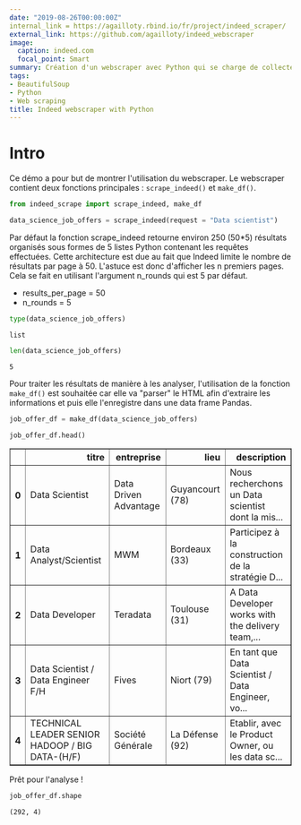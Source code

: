 ```yaml
---
date: "2019-08-26T00:00:00Z"
internal_link = https://agailloty.rbind.io/fr/project/indeed_scraper/
external_link: https://github.com/agailloty/indeed_webscraper
image:
  caption: indeed.com
  focal_point: Smart
summary: Création d'un webscraper avec Python qui se charge de collecter les résultats d'offre d'emplois proposés sur Indeed au travers de une ou plusieurs requêtes puis de les préparer pour une analyse de données.
tags: 
- BeautifulSoup
- Python
- Web scraping
title: Indeed webscraper with Python
---
```

# Intro
Ce démo a pour but de montrer l'utilisation du webscraper. Le webscraper contient deux fonctions principales : `scrape_indeed()` et `make_df()`.


```python
from indeed_scrape import scrape_indeed, make_df
```


```python
data_science_job_offers = scrape_indeed(request = "Data scientist")
```

Par défaut la fonction scrape_indeed retourne environ 250 (50*5) résultats organisés sous formes de 5 listes Python contenant les requêtes effectuées.
Cette architecture est due au fait que Indeed limite le nombre de résultats par page à 50. L'astuce est donc d'afficher les n premiers pages.
Cela se fait en utilisant l'argument n_rounds qui est 5 par défaut.
- results_per_page = 50
- n_rounds = 5



```python
type(data_science_job_offers)
```




    list




```python
len(data_science_job_offers)
```




    5



Pour traiter les résultats de manière à les analyser, l'utilisation de la fonction `make_df()` est souhaitée car elle va "parser" le HTML afin d'extraire les informations et puis elle l'enregistre dans une data frame Pandas.


```python
job_offer_df = make_df(data_science_job_offers)
```


```python
job_offer_df.head()
```




<div>
<style scoped>
    .dataframe tbody tr th:only-of-type {
        vertical-align: middle;
    }

    .dataframe tbody tr th {
        vertical-align: top;
    }

    .dataframe thead th {
        text-align: right;
    }
</style>
<table border="1" class="dataframe">
  <thead>
    <tr style="text-align: right;">
      <th></th>
      <th>titre</th>
      <th>entreprise</th>
      <th>lieu</th>
      <th>description</th>
    </tr>
  </thead>
  <tbody>
    <tr>
      <th>0</th>
      <td>Data Scientist</td>
      <td>Data Driven Advantage</td>
      <td>Guyancourt (78)</td>
      <td>Nous recherchons un Data scientist dont la mis...</td>
    </tr>
    <tr>
      <th>1</th>
      <td>Data Analyst/Scientist</td>
      <td>MWM</td>
      <td>Bordeaux (33)</td>
      <td>Participez à la construction de la stratégie D...</td>
    </tr>
    <tr>
      <th>2</th>
      <td>Data Developer</td>
      <td>Teradata</td>
      <td>Toulouse (31)</td>
      <td>A Data Developer works with the delivery team,...</td>
    </tr>
    <tr>
      <th>3</th>
      <td>Data Scientist / Data Engineer F/H</td>
      <td>Fives</td>
      <td>Niort (79)</td>
      <td>En tant que Data Scientist / Data Engineer, vo...</td>
    </tr>
    <tr>
      <th>4</th>
      <td>TECHNICAL LEADER SENIOR HADOOP / BIG DATA-(H/F)</td>
      <td>Société Générale</td>
      <td>La Défense (92)</td>
      <td>Etablir, avec le Product Owner, ou les data sc...</td>
    </tr>
  </tbody>
</table>
</div>



Prêt pour l'analyse !


```python
job_offer_df.shape
```




    (292, 4)

